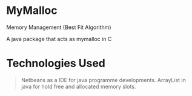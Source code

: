 # MyMalloc
Memory Management (Best Fit Algorithm)

A java package that acts as mymalloc in C

# Technologies Used

> Netbeans as a IDE for java programme developments.
> ArrayList in java for hold free and allocated memory slots.
